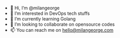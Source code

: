 - 👋 Hi, I’m @milangeorge
- 👀 I’m interested in DevOps tech stuffs
- 🌱 I’m currently learning Golang
- 💞️ I’m looking to collaborate on opensource codes
- 📫 You can reach me on hello@milangeorge.com

<!---
milangeorge/milangeorge is a ✨ special ✨ repository because its `README.md` (this file) appears on your GitHub profile.
You can click the Preview link to take a look at your changes.
--->
